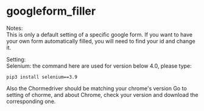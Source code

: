# googleform_filler

Notes: <br>
This is only a default setting of a specific google form.
If you want to have your own form automatically filled, you will need to find your id and change it.

Setting:<br>
Selenium: the command here are used for version below 4.0, please type: <br>
```
pip3 install selenium==3.9
```

Also the Chormedriver should be matching your chrome's version
Go to setting of chorme, and about Chrome, check your version and download the corresponding one.
